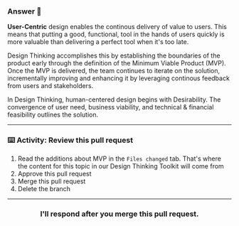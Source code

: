 ### Answer :crystal_ball:

**User-Centric** design enables the continous delivery of value to users. This means that putting a good, functional, tool in the hands of users quickly is more valuable than delivering a perfect tool when it's too late. 

Design Thinking accomplishes this by establishing the boundaries of the product early through the definition of the Minimum Viable Product (MVP).
Once the MVP is delivered, the team continues to iterate on the solution, incrementally improving and enhancing it by leveraging continous feedback from users and stakeholders.

In Design Thinking, human-centered design begins with Desirability.  The convergence of user need,  business viability, and technical & financial feasibility outlines the solution. 

<hr>

### :keyboard: Activity: Review this pull request

1. Read the additions about MVP in the `Files changed` tab.  That's where the content for this topic in our Design Thinking Toolkit will come from
2. Approve this pull request 
3. Merge this pull request
4. Delete the branch

<hr>
<h3 align="center">I'll respond after you merge this pull request.</h3>
